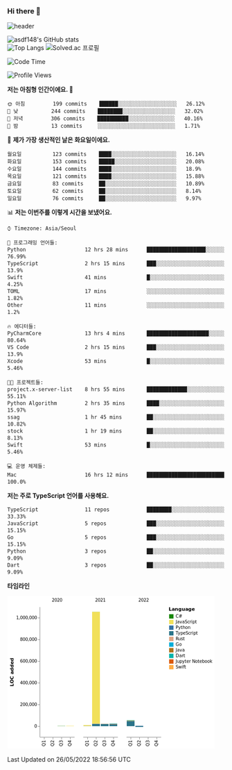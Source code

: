### Hi there 👋

![header](https://capsule-render.vercel.app/api?type=shark&color=gradient&height=300&section=header&text=asdf148&fontSize=90)

![asdf148's GitHub stats](https://github-readme-stats.vercel.app/api?username=asdf148&show_icons=true&theme=midnight-purple)<br>
![Top Langs](https://github-readme-stats.vercel.app/api/top-langs/?username=asdf148&layout=compact&theme=midnight-purple&langs_count=10)
![Solved.ac 프로필](http://mazassumnida.wtf/api/v2/generate_badge?boj=eldldk)

<!--
**asdf148/asdf148** is a ✨ _special_ ✨ repository because its `README.md` (this file) appears on your GitHub profile.

Here are some ideas to get you started:

- 🔭 I’m currently working on ...
- 🌱 I’m currently learning ...
- 👯 I’m looking to collaborate on ...
- 🤔 I’m looking for help with ...
- 💬 Ask me about ...
- 📫 How to reach me: ...
- 😄 Pronouns: ...
- ⚡ Fun fact: ...
-->

<!--START_SECTION:waka-->
![Code Time](http://img.shields.io/badge/Code%20Time-16%20hrs%2014%20mins-blue)

![Profile Views](http://img.shields.io/badge/Profile%20Views-47-blue)

**저는 아침형 인간이에요. 🐤** 

```text
🌞 아침         199 commits    ██████░░░░░░░░░░░░░░░░░░░   26.12% 
🌆 낮　         244 commits    ████████░░░░░░░░░░░░░░░░░   32.02% 
🌃 저녁         306 commits    ██████████░░░░░░░░░░░░░░░   40.16% 
🌙 밤　         13 commits     ░░░░░░░░░░░░░░░░░░░░░░░░░   1.71%

```
📅 **제가 가장 생산적인 날은 화요일이에요.** 

```text
월요일          123 commits    ████░░░░░░░░░░░░░░░░░░░░░   16.14% 
화요일          153 commits    █████░░░░░░░░░░░░░░░░░░░░   20.08% 
수요일          144 commits    ████░░░░░░░░░░░░░░░░░░░░░   18.9% 
목요일          121 commits    ████░░░░░░░░░░░░░░░░░░░░░   15.88% 
금요일          83 commits     ██░░░░░░░░░░░░░░░░░░░░░░░   10.89% 
토요일          62 commits     ██░░░░░░░░░░░░░░░░░░░░░░░   8.14% 
일요일          76 commits     ██░░░░░░░░░░░░░░░░░░░░░░░   9.97%

```


📊 **저는 이번주를 이렇게 시간을 보냈어요.** 

```text
⌚︎ Timezone: Asia/Seoul

💬 프로그래밍 언어들: 
Python                   12 hrs 28 mins      ███████████████████░░░░░░   76.99% 
TypeScript               2 hrs 15 mins       ███░░░░░░░░░░░░░░░░░░░░░░   13.9% 
Swift                    41 mins             █░░░░░░░░░░░░░░░░░░░░░░░░   4.25% 
TOML                     17 mins             ░░░░░░░░░░░░░░░░░░░░░░░░░   1.82% 
Other                    11 mins             ░░░░░░░░░░░░░░░░░░░░░░░░░   1.2%

🔥 에디터들: 
PyCharmCore              13 hrs 4 mins       ████████████████████░░░░░   80.64% 
VS Code                  2 hrs 15 mins       ███░░░░░░░░░░░░░░░░░░░░░░   13.9% 
Xcode                    53 mins             █░░░░░░░░░░░░░░░░░░░░░░░░   5.46%

🐱‍💻 프로젝트들: 
project.x-server-list    8 hrs 55 mins       █████████████░░░░░░░░░░░░   55.11% 
Python Algorithm         2 hrs 35 mins       ████░░░░░░░░░░░░░░░░░░░░░   15.97% 
ssag                     1 hr 45 mins        ██░░░░░░░░░░░░░░░░░░░░░░░   10.82% 
stock                    1 hr 19 mins        ██░░░░░░░░░░░░░░░░░░░░░░░   8.13% 
Swift                    53 mins             █░░░░░░░░░░░░░░░░░░░░░░░░   5.46%

💻 운영 체제들: 
Mac                      16 hrs 12 mins      █████████████████████████   100.0%

```

**저는 주로 TypeScript 언어를 사용해요.** 

```text
TypeScript               11 repos            ████████░░░░░░░░░░░░░░░░░   33.33% 
JavaScript               5 repos             ███░░░░░░░░░░░░░░░░░░░░░░   15.15% 
Go                       5 repos             ███░░░░░░░░░░░░░░░░░░░░░░   15.15% 
Python                   3 repos             ██░░░░░░░░░░░░░░░░░░░░░░░   9.09% 
Dart                     3 repos             ██░░░░░░░░░░░░░░░░░░░░░░░   9.09%

```


**타임라인**

![Chart not found](https://raw.githubusercontent.com/asdf148/asdf148/main/charts/bar_graph.png) 


 Last Updated on 26/05/2022 18:56:56 UTC
<!--END_SECTION:waka-->
